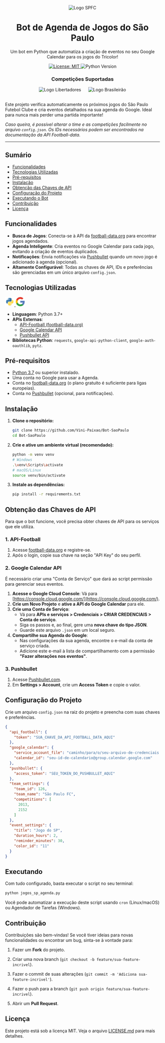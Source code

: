 <div align="center">
  <img src="https://upload.wikimedia.org/wikipedia/commons/thumb/6/6f/Brasao_do_Sao_Paulo_Futebol_Clube.svg/2054px-Brasao_do_Sao_Paulo_Futebol_Clube.svg.png" width="100px" alt="Logo SPFC">
  <h1>Bot de Agenda de Jogos do São Paulo</h1>
  <p>Um bot em Python que automatiza a criação de eventos no seu Google Calendar para os jogos do Tricolor!</p>
  
  <p>
    <a href="https://opensource.org/licenses/MIT">
      <img src="https://img.shields.io/badge/License-MIT-yellow.svg" alt="License: MIT">
    </a>
    <img src="https://img.shields.io/badge/Python-3.7+-blue.svg" alt="Python Version">
  </p>
</div>

<div align="center">
  <h3>Competições Suportadas</h3>
  <img src="https://i.namu.wiki/i/ERiBtFg1CI8uCA2WQjlo25QR7pHAP6KPE271lVupZxa3AvVq_uvexbiMIZD-UYUPkGwF1dCmiLqsA5wQ0XQYzQ.webp" width="100px" alt="Logo Libertadores">
  &nbsp;&nbsp;&nbsp;&nbsp;
  <img src="https://www.ogol.com.br/img/logos/competicoes/51_imgbank_d1_20250313102859.png" width="100px" alt="Logo Brasileirão">
</div>

<br>

Este projeto verifica automaticamente os próximos jogos do São Paulo Futebol Clube e cria eventos detalhados na sua agenda do Google. Ideal para nunca mais perder uma partida importante!

*Caso queira, é possível alterar o time e as competições facilmente no arquivo `config.json`. Os IDs necessários podem ser encontrados na documentação da API Football-data.*

---

## Sumário

- [Funcionalidades](#funcionalidades)
- [Tecnologias Utilizadas](#tecnologias-utilizadas)
- [Pré-requisitos](#pré-requisitos)
- [Instalação](#instalação)
- [Obtenção das Chaves de API](#obtenção-das-chaves-de-api)
- [Configuração do Projeto](#configuração-do-projeto)
- [Executando o Bot](#executando)
- [Contribuição](#contribuição)
- [Licença](#licença)

## Funcionalidades

- **Busca de Jogos**: Conecta-se à API da [football-data.org](https://www.football-data.org/) para encontrar jogos agendados.
- **Agenda Inteligente**: Cria eventos no Google Calendar para cada jogo, evitando a criação de eventos duplicados.
- **Notificações**: Envia notificações via [Pushbullet](https://www.pushbullet.com/) quando um novo jogo é adicionado à agenda (opcional).
- **Altamente Configurável**: Todas as chaves de API, IDs e preferências são gerenciadas em um único arquivo `config.json`.

## Tecnologias Utilizadas

<p align="left">
  <a href="https://www.python.org" target="_blank" rel="noreferrer">
    <img src="https://raw.githubusercontent.com/devicons/devicon/master/icons/python/python-original.svg" alt="python" width="30" height="30"/>
  </a>
  <a href="https://developers.google.com/calendar" target="_blank" rel="noreferrer">
    <img src="https://raw.githubusercontent.com/devicons/devicon/master/icons/google/google-original.svg" alt="google" width="30" height="30"/>
  </a>
</p>

- **Linguagem**: Python 3.7+
- **APIs Externas**:
  - [API-Football (football-data.org)](https://www.football-data.org/)
  - [Google Calendar API](https://developers.google.com/calendar/api/guides/overview)
  - [Pushbullet API](https://www.pushbullet.com/)
- **Bibliotecas Python**: `requests`, `google-api-python-client`, `google-auth-oauthlib`, `pytz`.

## Pré-requisitos

- [Python 3.7](https://www.python.org/downloads/) ou superior instalado.
- Uma conta no Google para usar a Agenda.
- Conta no [football-data.org](https://www.football-data.org/) (o plano gratuito é suficiente para ligas europeias).
- Conta no [Pushbullet](https://www.pushbullet.com/) (opcional, para notificações).

## Instalação

1. **Clone o repositório:**

    ```bash
    git clone https://github.com/Vini-Paixao/Bot-SaoPaulo
    cd Bot-SaoPaulo
    ```

2. **Crie e ative um ambiente virtual (recomendado):**

    ```bash
    python -m venv venv
    # Windows
    .\venv\Scripts\activate
    # macOS/Linux
    source venv/bin/activate
    ```

3. **Instale as dependências:**

    ```bash
    pip install -r requirements.txt
    ```

## Obtenção das Chaves de API

Para que o bot funcione, você precisa obter chaves de API para os serviços que ele utiliza.

### 1. API-Football

1. Acesse [football-data.org](https://www.football-data.org/client/register) e registre-se.
2. Após o login, copie sua chave na seção "API Key" do seu perfil.

### 2. Google Calendar API

É necessário criar uma "Conta de Serviço" que dará ao script permissão para gerenciar seus eventos.

1. **Acesse o Google Cloud Console**: Vá para [https://console.cloud.google.com/](https://console.cloud.google.com/).
2. **Crie um Novo Projeto** e **ative a API do Google Calendar** para ele.
3. **Crie uma Conta de Serviço**:
    - Vá para **APIs e serviços > Credenciais > CRIAR CREDENCIAIS > Conta de serviço**.
    - Siga os passos e, ao final, gere uma **nova chave do tipo JSON**.
    - Guarde este arquivo `.json` em um local seguro.
4. **Compartilhe sua Agenda do Google**:
    - Nas configurações da sua agenda, encontre o e-mail da conta de serviço criada.
    - Adicione este e-mail à lista de compartilhamento com a permissão **"Fazer alterações nos eventos"**.

### 3. Pushbullet

1. Acesse [Pushbullet.com](https://www.pushbullet.com/).
2. Em **Settings > Account**, crie um **Access Token** e copie o valor.

## Configuração do Projeto

Crie um arquivo `config.json` na raiz do projeto e preencha com suas chaves e preferências.

```json
{
  "api_football": {
    "token": "SUA_CHAVE_DA_API_FOOTBALL_DATA_AQUI"
  },
  "google_calendar": {
    "service_account_file": "caminho/para/o/seu-arquivo-de-credenciais.json",
    "calendar_id": "seu-id-de-calendario@group.calendar.google.com"
  },
  "pushbullet": {
    "access_token": "SEU_TOKEN_DO_PUSHBULLET_AQUI"
  },
  "team_settings": {
    "team_id": 126,
    "team_name": "São Paulo FC",
    "competitions": [
      2013,
      2152
    ]
  },
  "event_settings": {
    "title": "Jogo do SP",
    "duration_hours": 2,
    "reminder_minutes": 30,
    "color_id": "11"
  }
}
````

## Executando

Com tudo configurado, basta executar o script no seu terminal:

```bash
python jogos_sp_agenda.py
```

Você pode automatizar a execução deste script usando `cron` (Linux/macOS) ou Agendador de Tarefas (Windows).

## Contribuição

Contribuições são bem-vindas\! Se você tiver ideias para novas funcionalidades ou encontrar um bug, sinta-se à vontade para:

1. Fazer um **Fork** do projeto.

2. Criar uma nova branch (`git checkout -b feature/sua-feature-incrivel`).

3. Fazer o commit de suas alterações (`git commit -m 'Adiciona sua-feature-incrivel'`).

4. Fazer o push para a branch (`git push origin feature/sua-feature-incrivel`).

5. Abrir um **Pull Request**.

## Licença

Este projeto está sob a licença MIT. Veja o arquivo [LICENSE.md](LICENSE.md) para mais detalhes.
